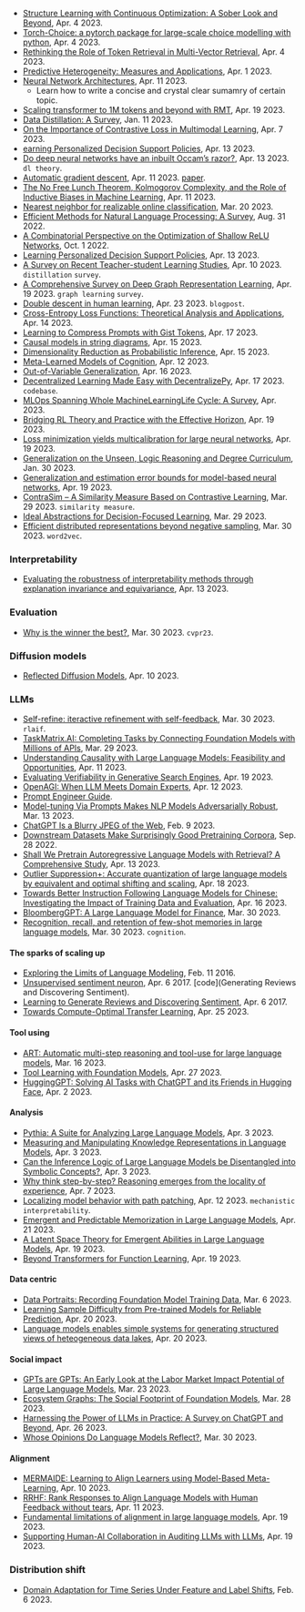 
- [Structure Learning with Continuous Optimization: A Sober Look and Beyond](https://arxiv.org/pdf/2304.02146.pdf), Apr. 4 2023.
- [Torch-Choice: a pytorch package for large-scale choice modelling with python](https://arxiv.org/pdf/2304.01906.pdf), Apr. 4 2023.
- [Rethinking the Role of Token Retrieval in Multi-Vector Retrieval](https://arxiv.org/pdf/2304.01982.pdf), Apr. 4 2023.
- [Predictive Heterogeneity: Measures and Applications](https://arxiv.org/pdf/2304.00305.pdf), Apr. 1 2023.
- [Neural Network Architectures](https://arxiv.org/pdf/2304.05133.pdf), Apr. 11 2023.
  - Learn how to write a concise and crystal clear sumamry of certain topic.
- [Scaling transformer to 1M tokens and beyond with RMT](https://arxiv.org/pdf/2304.11062.pdf), Apr. 19 2023.
- [Data Distillation: A Survey](https://arxiv.org/pdf/2301.04272.pdf), Jan. 11 2023.
- [On the Importance of Contrastive Loss in Multimodal Learning](https://arxiv.org/pdf/2304.03717.pdf), Apr. 7 2023.
- [earning Personalized Decision Support Policies](https://arxiv.org/abs/2304.06701), Apr. 13 2023.
- [Do deep neural networks have an inbuilt Occam’s razor?](https://arxiv.org/pdf/2304.06670.pdf), Apr. 13 2023. `dl theory`.
- [Automatic gradient descent](https://github.com/jxbz/agd), Apr. 11 2023. [paper](https://arxiv.org/pdf/2304.05187.pdf).
- [The No Free Lunch Theorem, Kolmogorov Complexity, and the Role of Inductive Biases in Machine Learning](https://arxiv.org/pdf/2304.05366.pdf), Apr. 11 2023.
- [Nearest neighbor for realizable online classification](https://geelon.github.io/assets/talks/realizable-online-nn.pdf), Mar. 20 2023.
- [Efficient Methods for Natural Language Processing: A Survey](https://arxiv.org/abs/2209.00099), Aug. 31 2022.
- [A Combinatorial Perspective on the Optimization of Shallow ReLU Networks](https://arxiv.org/pdf/2210.00176.pdf), Oct. 1 2022.
- [Learning Personalized Decision Support Policies](https://arxiv.org/pdf/2304.06701.pdf), Apr. 13 2023.
- [A Survey on Recent Teacher-student Learning Studies](https://arxiv.org/pdf/2304.04615.pdf), Apr. 10 2023. `distillation` `survey`.
- [A Comprehensive Survey on Deep Graph Representation Learning](https://arxiv.org/pdf/2304.05055.pdf), Apr. 19 2023. `graph learning` `survey`.
- [Double descent in human learning](https://chris-said.io/2023/04/21/double-descent-in-human-learning/), Apr. 23 2023. `blogpost`.
- [Cross-Entropy Loss Functions: Theoretical Analysis and Applications](https://arxiv.org/pdf/2304.07288.pdf), Apr. 14 2023.
- [Learning to Compress Prompts with Gist Tokens](https://arxiv.org/pdf/2304.08467.pdf), Apr. 17 2023.
- [Causal models in string diagrams](https://arxiv.org/abs/2304.07638), Apr. 15 2023.
- [Dimensionality Reduction as Probabilistic Inference](https://arxiv.org/abs/2304.07658), Apr. 15 2023.
- [Meta-Learned Models of Cognition](https://arxiv.org/pdf/2304.06729.pdf), Apr. 12 2023.
- [Out-of-Variable Generalization](https://arxiv.org/pdf/2304.07896.pdf), Apr. 16 2023.
- [Decentralized Learning Made Easy with DecentralizePy](https://arxiv.org/pdf/2304.08322.pdf), Apr. 17 2023. `codebase`.
- [MLOps Spanning Whole MachineLearningLife Cycle: A Survey](https://arxiv.org/pdf/2304.07296.pdf), Apr. 2023.
- [Bridging RL Theory and Practice with the Effective Horizon](https://arxiv.org/pdf/2304.09853.pdf), Apr. 19 2023.
- [Loss minimization yields multicalibration for large neural networks](https://arxiv.org/pdf/2304.09424.pdf), Apr. 19 2023.
- [Generalization on the Unseen, Logic Reasoning and Degree Curriculum](https://arxiv.org/pdf/2301.13105.pdf), Jan. 30 2023.
- [Generalization and estimation error bounds for model-based neural networks](https://arxiv.org/pdf/2304.09802.pdf), Apr. 19 2023.
- [ContraSim – A Similarity Measure Based on Contrastive Learning](https://arxiv.org/pdf/2303.16992.pdf), Mar. 29 2023. `similarity measure`.
- [Ideal Abstractions for Decision-Focused Learning](https://arxiv.org/pdf/2303.17062.pdf), Mar. 29 2023.
- [Efficient distributed representations beyond negative sampling](https://arxiv.org/pdf/2303.17475.pdf), Mar. 30 2023. `word2vec`.

### Interpretability

- [Evaluating the robustness of interpretability methods through explanation invariance and equivariance](https://arxiv.org/pdf/2304.06715.pdf), Apr. 13 2023.

### Evaluation

- [Why is the winner the best?](https://arxiv.org/pdf/2303.17719.pdf), Mar. 30 2023. `cvpr23`.

### Diffusion models

- [Reflected Diffusion Models](https://arxiv.org/pdf/2304.04740.pdf), Apr. 10 2023.


### LLMs

- [Self-refine: iteractive refinement with self-feedback](https://arxiv.org/pdf/2303.17651.pdf), Mar. 30 2023. `rlaif`.
- [TaskMatrix.AI: Completing Tasks by Connecting Foundation Models with Millions of APIs](https://arxiv.org/pdf/2303.16434.pdf), Mar. 29 2023.
- [Understanding Causality with Large Language Models: Feasibility and Opportunities](https://arxiv.org/pdf/2304.05524.pdf), Apr. 11 2023.
- [Evaluating Verifiability in Generative Search Engines](https://arxiv.org/pdf/2304.09848.pdf), Apr. 19 2023.
- [OpenAGI: When LLM Meets Domain Experts](https://arxiv.org/pdf/2304.04370.pdf), Apr. 12 2023.
- [Prompt Engineer Guide](https://www.promptingguide.ai/papers).
- [Model-tuning Via Prompts Makes NLP Models Adversarially Robust](https://arxiv.org/pdf/2303.07320.pdf), Mar. 13 2023.
- [ChatGPT Is a Blurry JPEG of the Web](https://www.newyorker.com/tech/annals-of-technology/chatgpt-is-a-blurry-jpeg-of-the-web), Feb. 9 2023.
- [Downstream Datasets Make Surprisingly Good Pretraining Corpora](https://arxiv.org/pdf/2209.14389.pdf), Sep. 28 2022.
- [Shall We Pretrain Autoregressive Language Models with Retrieval? A Comprehensive Study](https://arxiv.org/pdf/2304.06762.pdf), Apr. 13 2023.
- [Outlier Suppression+: Accurate quantization of large language models by equivalent and optimal shifting and scaling](https://arxiv.org/abs/2304.09145), Apr. 18 2023.
- [Towards Better Instruction Following Language Models for Chinese: Investigating the Impact of Training Data and Evaluation](https://arxiv.org/pdf/2304.07854.pdf), Apr. 16 2023.
- [BloombergGPT: A Large Language Model for Finance](https://arxiv.org/pdf/2303.17564.pdf), Mar. 30 2023.
- [Recognition, recall, and retention of few-shot memories in large language models](https://arxiv.org/pdf/2303.17557.pdf), Mar. 30 2023. `cognition`.

#### The sparks of scaling up

- [Exploring the Limits of Language Modeling](https://arxiv.org/pdf/1602.02410.pdf), Feb. 11 2016.
- [Unsupervised sentiment neuron](https://openai.com/research/unsupervised-sentiment-neuron), Apr. 6 2017. [code](Generating Reviews and Discovering Sentiment).
- [Learning to Generate Reviews and Discovering Sentiment](https://arxiv.org/pdf/1704.01444.pdf), Apr. 6 2017.
- [Towards Compute-Optimal Transfer Learning](https://arxiv.org/pdf/2304.13164.pdf), Apr. 25 2023.

#### Tool using

- [ART: Automatic multi-step reasoning and tool-use for large language models](https://arxiv.org/pdf/2303.09014.pdf), Mar. 16 2023.
- [Tool Learning with Foundation Models](https://arxiv.org/pdf/2304.08354.pdf), Apr. 27 2023.
- [HuggingGPT: Solving AI Tasks with ChatGPT and its Friends in Hugging Face](https://arxiv.org/pdf/2303.17580.pdf), Apr. 2 2023.

#### Analysis

- [Pythia: A Suite for Analyzing Large Language Models](https://arxiv.org/pdf/2304.01373.pdf), Apr. 3 2023.
- [Measuring and Manipulating Knowledge Representations in Language Models](https://arxiv.org/pdf/2304.00740.pdf), Apr. 3 2023.
- [Can the Inference Logic of Large Language Models be Disentangled into Symbolic Concepts?](https://arxiv.org/pdf/2304.01083.pdf), Apr. 3 2023.
- [Why think step-by-step? Reasoning emerges from the locality of experience](https://arxiv.org/pdf/2304.03843.pdf), Apr. 7 2023.
- [Localizing model behavior with path patching](https://arxiv.org/pdf/2304.05969.pdf), Apr. 12 2023. `mechanistic interpretability`.
- [Emergent and Predictable Memorization in Large Language Models](https://arxiv.org/pdf/2304.11158.pdf), Apr. 21 2023.
- [A Latent Space Theory for Emergent Abilities in Large Language Models](https://arxiv.org/pdf/2304.09960.pdf), Apr. 19 2023.
- [Beyond Transformers for Function Learning](https://arxiv.org/pdf/2304.09979.pdf), Apr. 19 2023.

#### Data centric

- [Data Portraits: Recording Foundation Model Training Data](https://arxiv.org/pdf/2303.03919.pdf), Mar. 6 2023.
- [Learning Sample Difficulty from Pre-trained Models for Reliable Prediction](https://arxiv.org/pdf/2304.10127.pdf), Apr. 20 2023.
- [Language models enables simple systems for generating structured views of heteogeneous data lakes](https://arxiv.org/pdf/2304.09433.pdf), Apr. 20 2023.

#### Social impact

- [GPTs are GPTs: An Early Look at the Labor Market Impact Potential of Large Language Models](https://arxiv.org/pdf/2303.10130.pdf), Mar. 23 2023.
- [Ecosystem Graphs: The Social Footprint of Foundation Models](https://arxiv.org/pdf/2303.15772.pdf), Mar. 28 2023.
- [Harnessing the Power of LLMs in Practice: A Survey on ChatGPT and Beyond](https://arxiv.org/abs/2304.13712), Apr. 26 2023.
- [Whose Opinions Do Language Models Reflect?](https://arxiv.org/pdf/2303.17548.pdf), Mar. 30 2023.

#### Alignment

- [MERMAIDE: Learning to Align Learners using Model-Based Meta-Learning](https://arxiv.org/pdf/2304.04668.pdf), Apr. 10 2023.
- [RRHF: Rank Responses to Align Language Models with Human Feedback without tears](https://arxiv.org/pdf/2304.05302.pdf), Apr. 11 2023.
- [Fundamental limitations of alignment in large language models](https://arxiv.org/pdf/2304.11082.pdf), Apr. 19 2023.
- [Supporting Human-AI Collaboration in Auditing LLMs with LLMs](https://arxiv.org/pdf/2304.09991.pdf), Apr. 19 2023.

### Distribution shift

- [Domain Adaptation for Time Series Under Feature and Label Shifts](https://arxiv.org/pdf/2302.03133.pdf), Feb. 6 2023.
